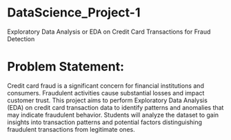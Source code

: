 # DataScience_Project-1
Exploratory Data Analysis or EDA on Credit Card Transactions for Fraud Detection 
# Problem Statement:
Credit card fraud is a significant concern for financial institutions and
consumers. Fraudulent activities cause substantial losses and impact
customer trust. This project aims to perform Exploratory Data Analysis
(EDA) on credit card transaction data to identify patterns and anomalies
that may indicate fraudulent behavior.
Students will analyze the dataset to gain insights into transaction patterns
and potential factors distinguishing fraudulent transactions from legitimate
ones.
